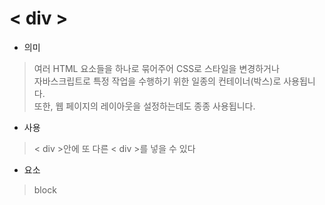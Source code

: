 # < div >
* 의미
> 여러 HTML 요소들을 하나로 묶어주어 CSS로 스타일을 변경하거나  
자바스크립트로 특정 작업을 수행하기 위한 일종의 컨테이너(박스)로 사용됩니다.  
또한, 웹 페이지의 레이아웃을 설정하는데도 종종 사용됩니다.

* 사용
> < div >안에 또 다른 < div >를 넣을 수 있다

* 요소
> block 
